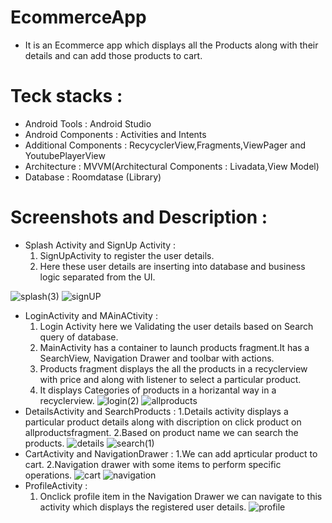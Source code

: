 # EcommerceApp
 * It is an Ecommerce app which displays all the Products along with their details and can add those products to cart.
 
 # Teck stacks :
   
   * Android Tools : Android Studio
   * Android Components : Activities and Intents
   * Additional Components : RecycyclerView,Fragments,ViewPager and YoutubePlayerView
   * Architecture : MVVM(Architectural Components : Livadata,View Model)
   * Database : Roomdatase (Library)

# Screenshots and Description :
 
 * Splash Activity and SignUp Activity : 
    1. SignUpActivity to register the user details. 
    2. Here these user details are inserting into database and business logic separated from the UI.
  
![splash(3)](https://user-images.githubusercontent.com/68853216/109376633-f8b21480-78eb-11eb-81ad-a9b91a440e28.png)
![signUP](https://user-images.githubusercontent.com/68853216/109376650-1da68780-78ec-11eb-98db-50c0a3a1321e.png)
* LoginActivity and MAinACtivity :
   1. Login Activity here we Validating the user details based on Search query of database.
   2. MainActivity has a container to launch products fragment.It has a SearchView, Navigation Drawer and toolbar with actions.
   3. Products fragment displays the all the products in a recyclerview with price and along with listener to select a particular product.
   4. It displays Categories of products in a horizantal way in a recyclerview.
![login(2)](https://user-images.githubusercontent.com/68853216/109376700-52b2da00-78ec-11eb-9b8f-698204f6e003.png)
![allproducts](https://user-images.githubusercontent.com/68853216/109376708-6a8a5e00-78ec-11eb-963b-0292485428e2.png)
* DetailsActivity and SearchProducts :
  1.Details activity displays a particular product details along with discription on click product on allproductsfragment.
  2.Based on product name we can search the products.
![details](https://user-images.githubusercontent.com/68853216/109376819-17fd7180-78ed-11eb-96a1-e7bb5e191fa4.png)
![search(1)](https://user-images.githubusercontent.com/68853216/109376894-804c5300-78ed-11eb-9c0a-c71277027f61.png)
* CartActivity and NavigationDrawer :
  1.We can add aprticular product to cart. 
  2.Navigation drawer with some items to perform specific operations.
![cart](https://user-images.githubusercontent.com/68853216/109376829-2ba8d800-78ed-11eb-91af-e3a35061cc41.png)
![navigation](https://user-images.githubusercontent.com/68853216/109376719-8130b500-78ec-11eb-9c48-489160a098c7.png)
* ProfileActivity :
  1. Onclick profile item in the Navigation Drawer we can navigate to this activity which displays the registered user details.
![profile](https://user-images.githubusercontent.com/68853216/109376723-9279c180-78ec-11eb-837a-219ae7098745.png)

